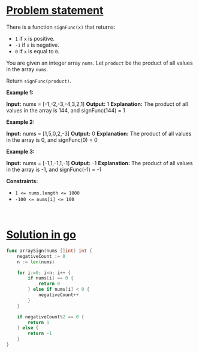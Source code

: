 # [Problem statement](https://leetcode.com/problems/sign-of-the-product-of-an-array)

There is a function `signFunc(x)` that returns:

* `1` if `x` is positive.
* `-1` if `x` is negative.
* `0` if `x` is equal to `0`.

You are given an integer array `nums`. Let `product` be the product of all values in the array `nums`.

Return `signFunc(product)`.

**Example 1:**


**Input:** nums = [-1,-2,-3,-4,3,2,1]
**Output:** 1
**Explanation:** The product of all values in the array is 144, and signFunc(144) = 1

**Example 2:**


**Input:** nums = [1,5,0,2,-3]
**Output:** 0
**Explanation:** The product of all values in the array is 0, and signFunc(0) = 0

**Example 3:**


**Input:** nums = [-1,1,-1,1,-1]
**Output:** -1
**Explanation:** The product of all values in the array is -1, and signFunc(-1) = -1

**Constraints:**

* `1 <= nums.length <= 1000`
* `-100 <= nums[i] <= 100`

<br />

# [Solution in go](https://leetcode.com/submissions/detail/1180553784/)

```go
func arraySign(nums []int) int {
    negativeCount := 0
    n := len(nums)

    for i:=0; i<n; i++ {
        if nums[i] == 0 {
            return 0
        } else if nums[i] < 0 {
            negativeCount++
        }
    }

    if negativeCount%2 == 0 {
        return 1
    } else {
        return -1
    }
}
```